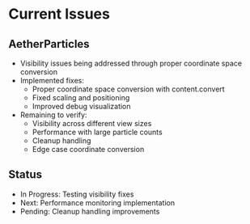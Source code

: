 # Current Issues

## AetherParticles
- Visibility issues being addressed through proper coordinate space conversion
- Implemented fixes:
  - Proper coordinate space conversion with content.convert
  - Fixed scaling and positioning
  - Improved debug visualization
- Remaining to verify:
  - Visibility across different view sizes
  - Performance with large particle counts
  - Cleanup handling
  - Edge case coordinate conversion

## Status
- In Progress: Testing visibility fixes
- Next: Performance monitoring implementation
- Pending: Cleanup handling improvements